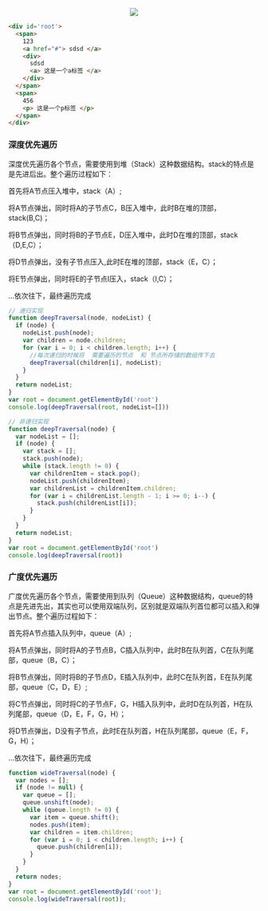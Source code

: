 <div align=center>

![](http://dl2.iteye.com/upload/attachment/0103/9474/57a92b80-46e5-310b-ba10-85150ceda744.jpg)

</div>

```html
<div id='root'>
  <span>
    123
    <a href="#"> sdsd </a>
    <div>
      sdsd
      <a> 这是一个a标签 </a>
    </div>
  </span>
  <span>
    456
    <p> 这是一个p标签 </p>
  </span>
</div>
```

### 深度优先遍历

深度优先遍历各个节点，需要使用到堆（Stack）这种数据结构。stack的特点是是先进后出。整个遍历过程如下：

首先将A节点压入堆中，stack（A）;

将A节点弹出，同时将A的子节点C，B压入堆中，此时B在堆的顶部，stack(B,C)；

将B节点弹出，同时将B的子节点E，D压入堆中，此时D在堆的顶部，stack（D,E,C）；

将D节点弹出，没有子节点压入,此时E在堆的顶部，stack（E，C）；

将E节点弹出，同时将E的子节点I压入，stack（I,C）；

...依次往下，最终遍历完成

```javascript
// 递归实现
function deepTraversal(node, nodeList) {
  if (node) {
    nodeList.push(node);
    var children = node.children;
    for (var i = 0; i < children.length; i++) {
      //每次递归的时候将  需要遍历的节点  和 节点所存储的数组传下去
      deepTraversal(children[i], nodeList);
    }
  }
  return nodeList;
}
var root = document.getElementById('root')
console.log(deepTraversal(root, nodeList=[]))

// 非递归实现
function deepTraversal(node) {
  var nodeList = [];
  if (node) {
    var stack = [];
    stack.push(node);
    while (stack.length != 0) {
      var childrenItem = stack.pop();
      nodeList.push(childrenItem);
      var childrenList = childrenItem.children;
      for (var i = childrenList.length - 1; i >= 0; i--) {
        stack.push(childrenList[i]);
      }
    }
  }
  return nodeList;
}
var root = document.getElementById('root')
console.log(deepTraversal(root))
```

### 广度优先遍历

广度优先遍历各个节点，需要使用到队列（Queue）这种数据结构，queue的特点是先进先出，其实也可以使用双端队列，区别就是双端队列首位都可以插入和弹出节点。整个遍历过程如下：

首先将A节点插入队列中，queue（A）;

将A节点弹出，同时将A的子节点B，C插入队列中，此时B在队列首，C在队列尾部，queue（B，C）；

将B节点弹出，同时将B的子节点D，E插入队列中，此时C在队列首，E在队列尾部，queue（C，D，E）;

将C节点弹出，同时将C的子节点F，G，H插入队列中，此时D在队列首，H在队列尾部，queue（D，E，F，G，H）；

将D节点弹出，D没有子节点，此时E在队列首，H在队列尾部，queue（E，F，G，H）；

...依次往下，最终遍历完成

```javascript
function wideTraversal(node) {
  var nodes = [];
  if (node != null) {
    var queue = [];
    queue.unshift(node);
    while (queue.length != 0) {
      var item = queue.shift();
      nodes.push(item);
      var children = item.children;
      for (var i = 0; i < children.length; i++) {
        queue.push(children[i]);
      }
    }
  }
  return nodes;
}
var root = document.getElementById('root');
console.log(wideTraversal(root));
```
